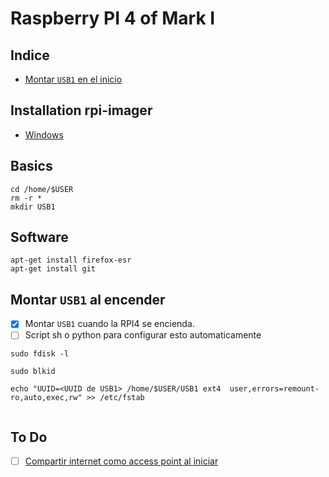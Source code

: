 # Raspberry PI 4 of Mark I

## Indice
- [Montar `USB1` en el inicio](./RPI4.md#montar-usb1-al-encender)

## Installation rpi-imager
- [Windows](https://downloads.raspberrypi.org/imager/imager_latest.exe)

## Basics
```
cd /home/$USER
rm -r *
mkdir USB1
```

## Software
```
apt-get install firefox-esr
apt-get install git
```

## Montar `USB1` al encender 
- [x] Montar `USB1` cuando la RPI4 se encienda.
- [ ] Script sh o python para configurar esto automaticamente
```
sudo fdisk -l
```

```
sudo blkid
```

```
echo "UUID=<UUID de USB1> /home/$USER/USB1 ext4  user,errors=remount-ro,auto,exec,rw" >> /etc/fstab
```

```
```

## To Do

- [ ] [Compartir internet como access point al iniciar](./RPI4_AP.md)

